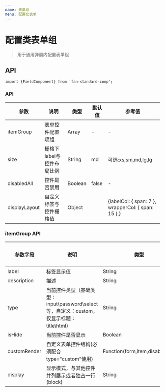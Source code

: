 ```yaml
---
name: 表单组
menu: 配置化表单
---
```


# 配置类表单组

> 用于通用弹窗内配置表单组

## API

```
import {FieldComponent} from 'fan-standard-comp';
```
### API
| 参数      | 说明                                      | 类型         | 默认值 | 参考值 |
|----------|------------------------------------------|-------------|-------|-------|
| itemGroup | 表单控件配置项组 | Array | - |- |
| size | 栅格下label与控件布局比例 | String | md |可选:xs,sm,md,lg,lg |
| disabledAll | 控件是否禁用 | Boolean |false  | -|
| displayLayout | 自定义标签与控件栅格值 | Object |  |{labelCol: { span: 7 },  wrapperCol: { span: 15 },} |

        

### itemGroup API

| 参数字段      | 说明  |   类型   |必选项|
|----------|------|-------------|------|
| label | 标签显示值 | String | 是 |
| description | 描述 | String | 是 |
| type | 当前控件类型（基础类型：input\password\select等，自定义：custom，仅显示标题：title\html） | String | 是 |
| isHide | 当前控件是否显示 | Boolean | 否 |
| customRender | 自定义表单控件结构(必须配合type="custom"使用) | Function(form,item,disabledAll) | 否 
| display | 显示模式，与其他控件并列展示或者独占一行(block) | String | 否 |
